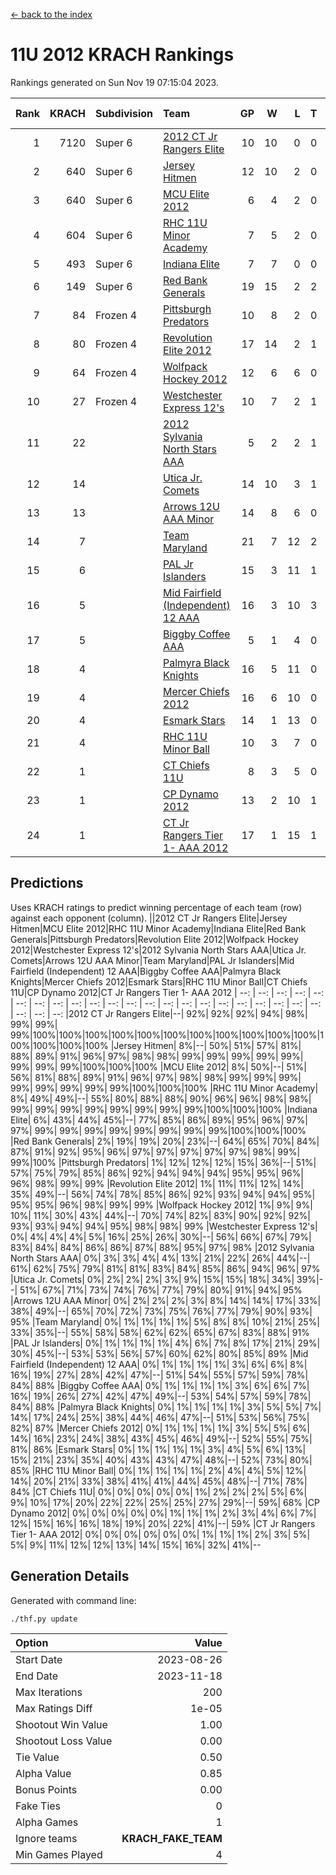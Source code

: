 [<- back to the index](readme.md)
# 11U 2012 KRACH Rankings
Rankings generated on Sun Nov 19 07:15:04 2023.

Rank|KRACH|Subdivision|Team|GP|W|L|T|OTW|OTL|SoS|Exp Wins|Win Diff
---:|---:|:---|:---|---:|---:|---:|---:|---:|---:|---:|---:|---:
1|7120|Super 6|[2012 CT Jr Rangers Elite](https://gamesheetstats.com/seasons/3664/teams/140909/schedule)|10|10|0|0|0|0|128|10.8|-0.0
2|640|Super 6|[Jersey Hitmen](https://gamesheetstats.com/seasons/3664/teams/140915/schedule)|12|10|2|0|0|0|660|10.8|-0.0
3|640|Super 6|[MCU Elite 2012](https://gamesheetstats.com/seasons/3664/teams/140908/schedule)|6|4|2|0|2|0|374|4.8|-0.0
4|604|Super 6|[RHC 11U Minor Academy](https://gamesheetstats.com/seasons/3664/teams/140913/schedule)|7|5|2|0|0|1|1067|5.8|-0.0
5|493|Super 6|[Indiana Elite](https://gamesheetstats.com/seasons/3664/teams/144355/schedule)|7|7|0|0|0|0|9|7.9|0.0
6|149|Super 6|[Red Bank Generals](https://gamesheetstats.com/seasons/3664/teams/140916/schedule)|19|15|2|2|2|0|57|16.9|0.0
7|84|Frozen 4|[Pittsburgh Predators](https://gamesheetstats.com/seasons/3664/teams/140925/schedule)|10|8|2|0|0|1|35|8.9|0.0
8|80|Frozen 4|[Revolution Elite 2012](https://gamesheetstats.com/seasons/3664/teams/140924/schedule)|17|14|2|1|1|0|28|15.4|0.0
9|64|Frozen 4|[Wolfpack Hockey 2012](https://gamesheetstats.com/seasons/3664/teams/140914/schedule)|12|6|6|0|0|1|1290|6.8|-0.0
10|27|Frozen 4|[Westchester Express 12's](https://gamesheetstats.com/seasons/3664/teams/140919/schedule)|10|7|2|1|1|0|19|8.4|0.0
11|22||[2012 Sylvania North Stars AAA](https://gamesheetstats.com/seasons/3664/teams/162461/schedule)|5|2|2|1|0|0|168|3.4|0.0
12|14||[Utica Jr. Comets](https://gamesheetstats.com/seasons/3664/teams/140923/schedule)|14|10|3|1|2|0|22|11.4|0.0
13|13||[Arrows 12U AAA Minor](https://gamesheetstats.com/seasons/3664/teams/140920/schedule)|14|8|6|0|1|0|71|8.9|0.0
14|7||[Team Maryland](https://gamesheetstats.com/seasons/3664/teams/140928/schedule)|21|7|12|2|1|0|1329|8.9|0.0
15|6||[PAL Jr Islanders](https://gamesheetstats.com/seasons/3664/teams/140921/schedule)|15|3|11|1|0|2|966|4.4|0.0
16|5||[Mid Fairfield (Independent) 12 AAA](https://gamesheetstats.com/seasons/3664/teams/140910/schedule)|16|3|10|3|0|2|70|5.4|0.0
17|5||[Biggby Coffee AAA](https://gamesheetstats.com/seasons/3664/teams/144354/schedule)|5|1|4|0|0|0|171|1.9|0.0
18|4||[Palmyra Black Knights](https://gamesheetstats.com/seasons/3664/teams/140927/schedule)|16|5|11|0|0|1|33|5.9|0.0
19|4||[Mercer Chiefs 2012](https://gamesheetstats.com/seasons/3664/teams/140918/schedule)|16|6|10|0|0|1|21|6.9|0.0
20|4||[Esmark Stars](https://gamesheetstats.com/seasons/3664/teams/140926/schedule)|14|1|13|0|0|0|217|1.9|0.0
21|4||[RHC 11U Minor Ball](https://gamesheetstats.com/seasons/3664/teams/140917/schedule)|10|3|7|0|0|0|28|3.9|0.0
22|1||[CT Chiefs 11U](https://gamesheetstats.com/seasons/3664/teams/140912/schedule)|8|3|5|0|0|1|4|3.9|0.0
23|1||[CP Dynamo 2012](https://gamesheetstats.com/seasons/3664/teams/140922/schedule)|13|2|10|1|0|0|97|3.4|0.0
24|1||[CT Jr Rangers Tier 1- AAA 2012](https://gamesheetstats.com/seasons/3664/teams/140911/schedule)|17|1|15|1|0|0|67|2.4|0.0

## Predictions
Uses KRACH ratings to predict winning percentage of each team (row) against each opponent (column).
||2012 CT Jr Rangers Elite|Jersey Hitmen|MCU Elite 2012|RHC 11U Minor Academy|Indiana Elite|Red Bank Generals|Pittsburgh Predators|Revolution Elite 2012|Wolfpack Hockey 2012|Westchester Express 12's|2012 Sylvania North Stars AAA|Utica Jr. Comets|Arrows 12U AAA Minor|Team Maryland|PAL Jr Islanders|Mid Fairfield (Independent) 12 AAA|Biggby Coffee AAA|Palmyra Black Knights|Mercer Chiefs 2012|Esmark Stars|RHC 11U Minor Ball|CT Chiefs 11U|CP Dynamo 2012|CT Jr Rangers Tier 1- AAA 2012
| --: | --: | --: | --: | --: | --: | --: | --: | --: | --: | --: | --: | --: | --: | --: | --: | --: | --: | --: | --: | --: | --: | --: | --: | --: 
|2012 CT Jr Rangers Elite|--| 92%| 92%| 92%| 94%| 98%| 99%| 99%| 99%|100%|100%|100%|100%|100%|100%|100%|100%|100%|100%|100%|100%|100%|100%|100%
|Jersey Hitmen|  8%|--| 50%| 51%| 57%| 81%| 88%| 89%| 91%| 96%| 97%| 98%| 98%| 99%| 99%| 99%| 99%| 99%| 99%| 99%| 99%|100%|100%|100%
|MCU Elite 2012|  8%| 50%|--| 51%| 56%| 81%| 88%| 89%| 91%| 96%| 97%| 98%| 98%| 99%| 99%| 99%| 99%| 99%| 99%| 99%| 99%|100%|100%|100%
|RHC 11U Minor Academy|  8%| 49%| 49%|--| 55%| 80%| 88%| 88%| 90%| 96%| 96%| 98%| 98%| 99%| 99%| 99%| 99%| 99%| 99%| 99%| 99%|100%|100%|100%
|Indiana Elite|  6%| 43%| 44%| 45%|--| 77%| 85%| 86%| 89%| 95%| 96%| 97%| 97%| 99%| 99%| 99%| 99%| 99%| 99%| 99%| 99%|100%|100%|100%
|Red Bank Generals|  2%| 19%| 19%| 20%| 23%|--| 64%| 65%| 70%| 84%| 87%| 91%| 92%| 95%| 96%| 97%| 97%| 97%| 97%| 97%| 98%| 99%| 99%|100%
|Pittsburgh Predators|  1%| 12%| 12%| 12%| 15%| 36%|--| 51%| 57%| 75%| 79%| 85%| 86%| 92%| 94%| 94%| 94%| 95%| 95%| 96%| 96%| 98%| 99%| 99%
|Revolution Elite 2012|  1%| 11%| 11%| 12%| 14%| 35%| 49%|--| 56%| 74%| 78%| 85%| 86%| 92%| 93%| 94%| 94%| 95%| 95%| 95%| 96%| 98%| 99%| 99%
|Wolfpack Hockey 2012|  1%|  9%|  9%| 10%| 11%| 30%| 43%| 44%|--| 70%| 74%| 82%| 83%| 90%| 92%| 92%| 93%| 93%| 94%| 94%| 95%| 98%| 98%| 99%
|Westchester Express 12's|  0%|  4%|  4%|  4%|  5%| 16%| 25%| 26%| 30%|--| 56%| 66%| 67%| 79%| 83%| 84%| 84%| 86%| 86%| 87%| 88%| 95%| 97%| 98%
|2012 Sylvania North Stars AAA|  0%|  3%|  3%|  4%|  4%| 13%| 21%| 22%| 26%| 44%|--| 61%| 62%| 75%| 79%| 81%| 81%| 83%| 84%| 85%| 86%| 94%| 96%| 97%
|Utica Jr. Comets|  0%|  2%|  2%|  2%|  3%|  9%| 15%| 15%| 18%| 34%| 39%|--| 51%| 67%| 71%| 73%| 74%| 76%| 77%| 79%| 80%| 91%| 94%| 95%
|Arrows 12U AAA Minor|  0%|  2%|  2%|  2%|  3%|  8%| 14%| 14%| 17%| 33%| 38%| 49%|--| 65%| 70%| 72%| 73%| 75%| 76%| 77%| 79%| 90%| 93%| 95%
|Team Maryland|  0%|  1%|  1%|  1%|  1%|  5%|  8%|  8%| 10%| 21%| 25%| 33%| 35%|--| 55%| 58%| 58%| 62%| 62%| 65%| 67%| 83%| 88%| 91%
|PAL Jr Islanders|  0%|  1%|  1%|  1%|  1%|  4%|  6%|  7%|  8%| 17%| 21%| 29%| 30%| 45%|--| 53%| 53%| 56%| 57%| 60%| 62%| 80%| 85%| 89%
|Mid Fairfield (Independent) 12 AAA|  0%|  1%|  1%|  1%|  1%|  3%|  6%|  6%|  8%| 16%| 19%| 27%| 28%| 42%| 47%|--| 51%| 54%| 55%| 57%| 59%| 78%| 84%| 88%
|Biggby Coffee AAA|  0%|  1%|  1%|  1%|  1%|  3%|  6%|  6%|  7%| 16%| 19%| 26%| 27%| 42%| 47%| 49%|--| 53%| 54%| 57%| 59%| 78%| 84%| 88%
|Palmyra Black Knights|  0%|  1%|  1%|  1%|  1%|  3%|  5%|  5%|  7%| 14%| 17%| 24%| 25%| 38%| 44%| 46%| 47%|--| 51%| 53%| 56%| 75%| 82%| 87%
|Mercer Chiefs 2012|  0%|  1%|  1%|  1%|  1%|  3%|  5%|  5%|  6%| 14%| 16%| 23%| 24%| 38%| 43%| 45%| 46%| 49%|--| 52%| 55%| 75%| 81%| 86%
|Esmark Stars|  0%|  1%|  1%|  1%|  1%|  3%|  4%|  5%|  6%| 13%| 15%| 21%| 23%| 35%| 40%| 43%| 43%| 47%| 48%|--| 52%| 73%| 80%| 85%
|RHC 11U Minor Ball|  0%|  1%|  1%|  1%|  1%|  2%|  4%|  4%|  5%| 12%| 14%| 20%| 21%| 33%| 38%| 41%| 41%| 44%| 45%| 48%|--| 71%| 78%| 84%
|CT Chiefs 11U|  0%|  0%|  0%|  0%|  0%|  1%|  2%|  2%|  2%|  5%|  6%|  9%| 10%| 17%| 20%| 22%| 22%| 25%| 25%| 27%| 29%|--| 59%| 68%
|CP Dynamo 2012|  0%|  0%|  0%|  0%|  0%|  1%|  1%|  1%|  2%|  3%|  4%|  6%|  7%| 12%| 15%| 16%| 16%| 18%| 19%| 20%| 22%| 41%|--| 59%
|CT Jr Rangers Tier 1- AAA 2012|  0%|  0%|  0%|  0%|  0%|  0%|  1%|  1%|  1%|  2%|  3%|  5%|  5%|  9%| 11%| 12%| 12%| 13%| 14%| 15%| 16%| 32%| 41%|--

## Generation Details

Generated with command line:
```
./thf.py update
```

| Option | Value |
| :----- | ----: |
| Start Date | 2023-08-26 |
| End Date | 2023-11-18 |
| Max Iterations | 200 |
| Max Ratings Diff | 1e-05 |
| Shootout Win Value | 1.00 |
| Shootout Loss Value | 0.00 |
| Tie Value | 0.50 |
| Alpha Value | 0.85 |
| Bonus Points | 0.00 |
| Fake Ties | 0 |
| Alpha Games | 1 |
| Ignore teams | __KRACH_FAKE_TEAM__ |
| Min Games Played | 4 |


